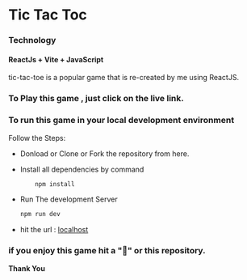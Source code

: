 # Tic Tac Toc

### Technology

#### ReactJs + Vite + JavaScript

tic-tac-toe is a popular game that is re-created by me using ReactJS.

### To Play this game , just click on the live link.

### To run this game in your local development environment

Follow the Steps:

-   Donload or Clone or Fork the repository from here.
-   Install all dependencies by command
    ```bash
        npm install
    ```
-   Run The development Server

    ```bash
    npm run dev
    ```

-   hit the url : [localhost](http://localhost:3000)

### if you enjoy this game hit a "🌟" or this repository.

**Thank You**


